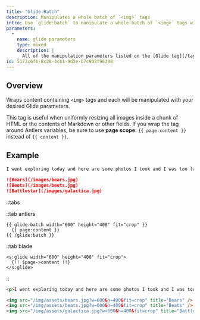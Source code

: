 ```yaml
---
title: "Glide:Batch"
description: Manipulates a whole batch of `<img>` tags
intro: Use `glide:batch` to manipulate a whole batch of `<img>` tags with [Glide](/tags/glide).
parameters:
  -
    name: glide parameters
    type: mixed
    description: |
      All of the manipulation parameters listed on the [Glide tag](/tags/glide#parameters).
id: 5173c6fb-8c28-4cb1-9d2e-b7c902f96308
---
```

## Overview

Wraps content containing `<img>` tags and each will be manipulated with your desired Glide parameters.

This tag is useful when uniformly resizing all images inside a chunk of HTML or the contents of Markdown or other fields. If you wrap the tag around Antlers variables, be sure to use **page scope:** `{{ page:content }}` instead of `{{ content }}`.

## Example

``` markdown
I went exploring today and here are some photos I took and I was too lazy to use an Asset fieldtype so here they all are plop ok

![Bears](/images/bears.jpg)
![Beets](/images/beets.jpg)
![Battlestar](/images/galactica.jpg)
```

::tabs

::tab antlers
```antlers
{{ glide:batch width="600" height="400" fit="crop" }}
  {{ page:content }}
{{ /glide:batch }}
```
::tab blade
```blade
<s:glide width="600" height="400" fit="crop">
  {!! $page->content !!}
</s:glide>
```
::

```html
<p>I went exploring today and here are some photos I took and I was too lazy to use an Asset fieldtype so here they all are plop ok</p>

<img src="/img/assets/bears.jpg?w=600&h=400&fit=crop" title="Bears" />
<img src="/img/assets/beats.jpg?w=600&h=400&fit=crop" title="Beats" />
<img src="/img/assets/galactica.jpg?w=600&h=400&fit=crop" title="Battlestar" />
```

